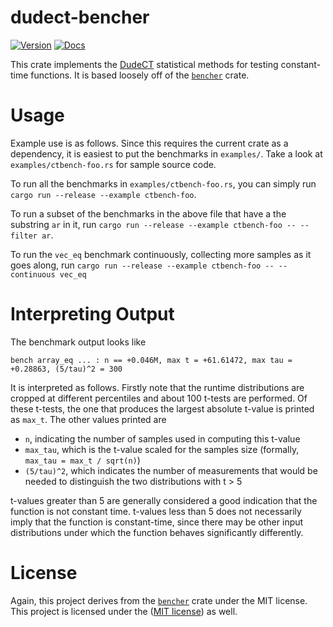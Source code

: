 # dudect-bencher
[![Version](https://img.shields.io/crates/v/dudect-bencher.svg)](https://crates.io/crates/dudect-bencher)
[![Docs](https://docs.rs/dudect-bencher/badge.svg)](https://docs.rs/dudect-bencher)

This crate implements the [DudeCT](https://eprint.iacr.org/2016/1123.pdf) statistical methods for
testing constant-time functions. It is based loosely off of the
[`bencher`](https://github.com/bluss/bencher) crate.

# Usage

Example use is as follows. Since this requires the current crate as a dependency, it is easiest to
put the benchmarks in `examples/`. Take a look at `examples/ctbench-foo.rs` for sample source code.

To run all the benchmarks in `examples/ctbench-foo.rs`, you can simply run `cargo run --release
--example ctbench-foo`.

To run a subset of the benchmarks in the above file that have a the substring `ar` in it, run
`cargo run --release --example ctbench-foo -- --filter ar`.

To run the `vec_eq` benchmark continuously, collecting more samples as it goes along, run `cargo run
--release --example ctbench-foo -- --continuous vec_eq`


# Interpreting Output

The benchmark output looks like

```
bench array_eq ... : n == +0.046M, max t = +61.61472, max tau = +0.28863, (5/tau)^2 = 300
```

It is interpreted as follows. Firstly note that the runtime distributions are cropped at different
percentiles and about 100 t-tests are performed. Of these t-tests, the one that produces the largest
absolute t-value is printed as `max_t`. The other values printed are

 * `n`, indicating the number of samples used in computing this t-value
 * `max_tau`, which is the t-value scaled for the samples size (formally, `max_tau = max_t /
   sqrt(n)`)
 * `(5/tau)^2`, which indicates the number of measurements that would be needed to distinguish the
   two distributions with t > 5

t-values greater than 5 are generally considered a good indication that the function is not constant
time. t-values less than 5 does not necessarily imply that the function is constant-time, since
there may be other input distributions under which the function behaves significantly differently.

# License

Again, this project derives from the [`bencher`](https://github.com/bluss/bencher) crate under the
MIT license. This project is licensed under the ([MIT license](LICENSE-MIT)) as well.
